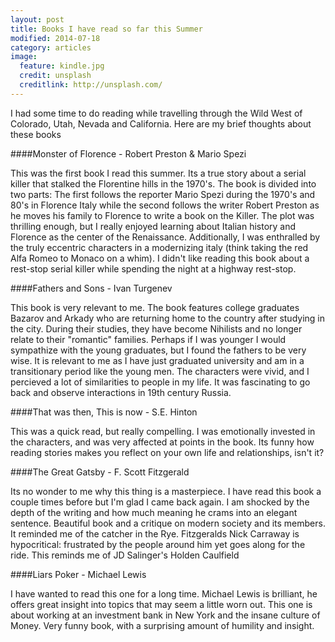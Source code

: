 ```yaml
---
layout: post
title: Books I have read so far this Summer
modified: 2014-07-18
category: articles
image:
  feature: kindle.jpg
  credit: unsplash
  creditlink: http://unsplash.com/
---
```

I had some time to do reading while travelling through the Wild West of Colorado, Utah, Nevada and California. Here are my brief thoughts about these books

####Monster of Florence - Robert Preston & Mario Spezi

This was the first book I read this summer. Its a true story about a serial killer that stalked the Florentine hills in the 1970's. The book is divided into two parts: The first follows the reporter Mario Spezi during the 1970's and 80's in Florence Italy while the second follows the writer Robert Preston as he moves his family to Florence to write a book on the Killer. The plot was thrilling enough, but I really enjoyed learning about Italian history and Florence as the center of the Renaissance. Additionally, I was enthralled by the truly eccentric characters in a modernizing italy (think taking the red Alfa Romeo to Monaco on a whim). I didn't like reading this book about a rest-stop serial killer while spending the night at a highway rest-stop. 


####Fathers and Sons - Ivan Turgenev

This book is very relevant to me. The book features college graduates Bazarov and Arkady who are returning home to the country after studying in the city. During their studies, they have become Nihilists and no longer relate to their "romantic" families. Perhaps if I was younger I would sympathize with the young graduates, but I found the fathers to be very wise. It is relevant to me as I have just graduated university and am in a transitionary period like the young men. The characters were vivid, and I percieved a lot of similarities to people in my life. It was fascinating to go back and observe interactions in 19th century Russia.

####That was then, This is now - S.E. Hinton

This was a quick read, but really compelling. I was emotionally invested in the characters, and was very affected at points in the book. Its funny how reading stories makes you reflect on your own life and relationships, isn't it?

####The Great Gatsby - F. Scott Fitzgerald

Its no wonder to me why this thing is a masterpiece. I have read this book a couple times before but I'm glad I came back again. I am shocked by the depth of the writing and how much meaning he crams into an elegant sentence. Beautiful book and a critique on modern society and its members. It reminded me of the catcher in the Rye. Fitzgeralds Nick Carraway is hypocritical: frustrated by the people around him yet goes along for the ride. This reminds me of JD Salinger's Holden Caulfield

####Liars Poker - Michael Lewis

I have wanted to read this one for a long time. Michael Lewis is brilliant, he offers great insight into topics that may seem a little worn out. This one is about working at an investment bank in New York and the insane culture of Money. Very funny book, with a surprising amount of humility and insight. 

